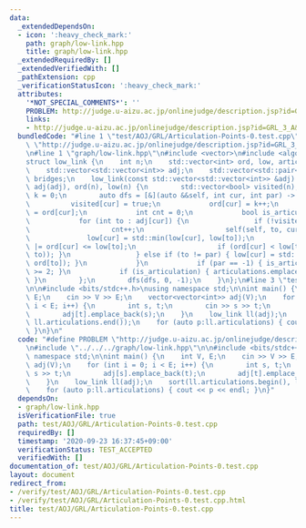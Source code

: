 ```yaml
---
data:
  _extendedDependsOn:
  - icon: ':heavy_check_mark:'
    path: graph/low-link.hpp
    title: graph/low-link.hpp
  _extendedRequiredBy: []
  _extendedVerifiedWith: []
  _pathExtension: cpp
  _verificationStatusIcon: ':heavy_check_mark:'
  attributes:
    '*NOT_SPECIAL_COMMENTS*': ''
    PROBLEM: http://judge.u-aizu.ac.jp/onlinejudge/description.jsp?id=GRL_3_A&lang=ja
    links:
    - http://judge.u-aizu.ac.jp/onlinejudge/description.jsp?id=GRL_3_A&lang=ja
  bundledCode: "#line 1 \"test/AOJ/GRL/Articulation-Points-0.test.cpp\"\n#define PROBLEM\
    \ \"http://judge.u-aizu.ac.jp/onlinejudge/description.jsp?id=GRL_3_A&lang=ja\"\
    \n#line 1 \"graph/low-link.hpp\"\n#include <vector>\n#include <algorithm>\n\n\
    struct low_link {\n    int n;\n    std::vector<int> ord, low, articulations;\n\
    \    std::vector<std::vector<int>> adj;\n    std::vector<std::pair<int, int>>\
    \ bridges;\n    low_link(const std::vector<std::vector<int>> &adj) : n(adj.size()),\
    \ adj(adj), ord(n), low(n) {\n        std::vector<bool> visited(n);\n        int\
    \ k = 0;\n        auto dfs = [&](auto &&self, int cur, int par) -> void {\n  \
    \          visited[cur] = true;\n            ord[cur] = k++;\n            low[cur]\
    \ = ord[cur];\n            int cnt = 0;\n            bool is_articulation = false;\n\
    \            for (int to : adj[cur]) {\n                if (!visited[to]) {\n\
    \                    cnt++;\n                    self(self, to, cur);\n      \
    \              low[cur] = std::min(low[cur], low[to]);\n                    is_articulation\
    \ |= ord[cur] <= low[to];\n                    if (ord[cur] < low[to]) { bridges.emplace_back(std::minmax(cur,\
    \ to)); }\n                } else if (to != par) { low[cur] = std::min(low[cur],\
    \ ord[to]); }\n            }\n            if (par == -1) { is_articulation = cnt\
    \ >= 2; }\n            if (is_articulation) { articulations.emplace_back(cur);\
    \ }\n        };\n        dfs(dfs, 0, -1);\n    }\n};\n#line 3 \"test/AOJ/GRL/Articulation-Points-0.test.cpp\"\
    \n\n#include <bits/stdc++.h>\nusing namespace std;\n\nint main() {\n    int V,\
    \ E;\n    cin >> V >> E;\n    vector<vector<int>> adj(V);\n    for (int i = 0;\
    \ i < E; i++) {\n        int s, t;\n        cin >> s >> t;\n        adj[s].emplace_back(t);\n\
    \        adj[t].emplace_back(s);\n    }\n    low_link ll(adj);\n    sort(ll.articulations.begin(),\
    \ ll.articulations.end());\n    for (auto p:ll.articulations) { cout << p << endl;\
    \ }\n}\n"
  code: "#define PROBLEM \"http://judge.u-aizu.ac.jp/onlinejudge/description.jsp?id=GRL_3_A&lang=ja\"\
    \n#include \"../../../graph/low-link.hpp\"\n\n#include <bits/stdc++.h>\nusing\
    \ namespace std;\n\nint main() {\n    int V, E;\n    cin >> V >> E;\n    vector<vector<int>>\
    \ adj(V);\n    for (int i = 0; i < E; i++) {\n        int s, t;\n        cin >>\
    \ s >> t;\n        adj[s].emplace_back(t);\n        adj[t].emplace_back(s);\n\
    \    }\n    low_link ll(adj);\n    sort(ll.articulations.begin(), ll.articulations.end());\n\
    \    for (auto p:ll.articulations) { cout << p << endl; }\n}"
  dependsOn:
  - graph/low-link.hpp
  isVerificationFile: true
  path: test/AOJ/GRL/Articulation-Points-0.test.cpp
  requiredBy: []
  timestamp: '2020-09-23 16:37:45+09:00'
  verificationStatus: TEST_ACCEPTED
  verifiedWith: []
documentation_of: test/AOJ/GRL/Articulation-Points-0.test.cpp
layout: document
redirect_from:
- /verify/test/AOJ/GRL/Articulation-Points-0.test.cpp
- /verify/test/AOJ/GRL/Articulation-Points-0.test.cpp.html
title: test/AOJ/GRL/Articulation-Points-0.test.cpp
---
```

